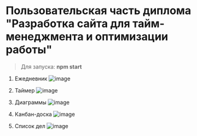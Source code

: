 # Пользовательская часть диплома <br> "Разработка сайта для тайм-менеджмента и оптимизации работы"

> Для запуска: **npm start**

1. Ежедневник
![image](https://github.com/vergeeva/react_management/assets/61785118/d374abdb-ad2e-4d1e-8dd4-f1960e622dc7)

2. Таймер
![image](https://github.com/vergeeva/react_management/assets/61785118/275cf447-2405-4941-b453-a870153003e8)

3. Диаграммы
![image](https://github.com/vergeeva/react_management/assets/61785118/34cfd4c2-4fbc-42dc-8086-c700e4eb7baf)

4. Канбан-доска
![image](https://github.com/vergeeva/react_management/assets/61785118/2423e8da-c509-4da6-bd32-e737d174e956)

5. Список дел
![image](https://github.com/vergeeva/react_management/assets/61785118/8dc57e6f-b560-466e-a421-f4f7598c44f6)

